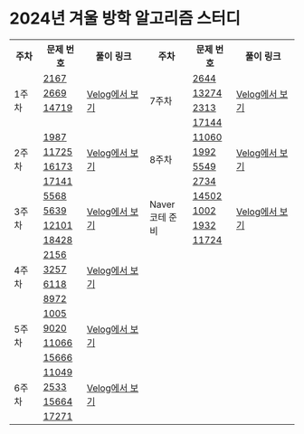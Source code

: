# 2024년 겨울 방학 알고리즘 스터디

<table style="border: 2px;">
<tr>
<th> 주차 </td>
<th> 문제 번호 </td>
<th> 풀이 링크 </td>
<th> 주차 </td>
<th> 문제 번호 </td>
<th> 풀이 링크 </td>
</tr>

<tr>
<td rowspan="4">1주차</td>
<td> <a href="https://www.acmicpc.net/problem/2167">2167</a></td>
<td rowspan="4"><a href="https://velog.io/@1876060677/1주차-백준-BoJ-C-풀이-2167-2669-14719">Velog에서 보기</td>

<td rowspan="4">7주차</td>
<td> <a href="https://www.acmicpc.net/problem/2644">2644</a></td>
<td rowspan="4"><a href="https://velog.io/@1876060677/7주차-백준-BoJ-c-풀이-2644-2313-17144-13274">Velog에서 보기</td>
</tr>

<tr>
<td><a href="https://www.acmicpc.net/problem/2669">2669</a></td>
<td><a href="https://www.acmicpc.net/problem/13274">13274</a></td>
</tr>

<tr>
<td><a href="https://www.acmicpc.net/problem/14719">14719</a></td>
<td><a href="https://www.acmicpc.net/problem/2313">2313</a></td>
</tr>
<tr>
<td></td>
<td><a href="https://www.acmicpc.net/problem/17144">17144</a></td>
</tr>

<tr>
<td rowspan="4">2주차</td>
<td> <a href="https://www.acmicpc.net/problem/1987">1987</a></td>
<td rowspan="4"><a href="https://velog.io/@1876060677/2주차-백준-BoJ-c-풀이-11725-16173-1987-17141">Velog에서 보기</td>
<td rowspan="4">8주차</td>
<td> <a href="https://www.acmicpc.net/problem/11060">11060</a></td>
<td rowspan="4"><a href="https://velog.io/@1876060677/8주차-백준-BoJ-c-풀이-11060-1992-5549-2734">Velog에서 보기</td>
</tr>

<tr>
<td><a href="https://www.acmicpc.net/problem/11725">11725</a></td>
<td> <a href="https://www.acmicpc.net/problem/1992">1992</a></td>
</tr>

<tr>
<td><a href="https://www.acmicpc.net/problem/16173">16173</a></td>
<td> <a href="https://www.acmicpc.net/problem/5549">5549</a></td>
</tr>

<tr>
<td><a href="https://www.acmicpc.net/problem/17141">17141</a></td>
<td> <a href="https://www.acmicpc.net/problem/2734">2734</a></td>
</tr>

<tr>
<td rowspan="4">3주차</td>
<td> <a href="https://www.acmicpc.net/problem/5568">5568</a></td>
<td rowspan="4"><a href="https://velog.io/@1876060677/3주차-백준-BoJ-c-풀이-5568-12101-5639-18428">Velog에서 보기</td>
<td rowspan="4">Naver<br>코테 준비</td>
<td> <a href="https://www.acmicpc.net/problem/14502">14502</a></td>
<td rowspan="4"><a href="https://velog.io/@1876060677/네이버-코테-준비-백준-BoJ-c-풀이-1012-1932-11724-14502">Velog에서 보기</td>
</tr>

<tr>
<td><a href="https://www.acmicpc.net/problem/5639">5639</a></td>
<td> <a href="https://www.acmicpc.net/problem/1002">1002</a></td>
</tr>

<tr>
<td><a href="https://www.acmicpc.net/problem/12101">12101</a></td>
<td> <a href="https://www.acmicpc.net/problem/1932">1932</a></td>
</tr>
<tr>

<td><a href="https://www.acmicpc.net/problem/18428">18428</a></td>
<td> <a href="https://www.acmicpc.net/problem/11724">11724</a></td>
</tr>

<tr>
<td rowspan="4">4주차</td>
<td> <a href="https://www.acmicpc.net/problem/2156">2156</a></td>
<td rowspan="4"><a href="https://velog.io/@1876060677/4주차-백준-BoJ-c-풀이-2156-6118-8972-3257-9wcnl5fo">Velog에서 보기</td>
</tr>

<tr>
<td><a href="https://www.acmicpc.net/problem/3257">3257</a></td>
</tr>

<tr>
<td><a href="https://www.acmicpc.net/problem/6118">6118</a></td>
</tr>
<tr>

<td><a href="https://www.acmicpc.net/problem/8972">8972</a></td>
</tr>

<tr>
<td rowspan="4">5주차</td>
<td> <a href="https://www.acmicpc.net/problem/1005">1005</a></td>
<td rowspan="4"><a href="https://velog.io/@1876060677/5주차-백준-BoJ-c-풀이-1005-9020-11066-15666">Velog에서 보기</td>
</tr>

<tr>
<td><a href="https://www.acmicpc.net/problem/9020">9020</a></td>
</tr>

<tr>
<td><a href="https://www.acmicpc.net/problem/11066">11066</a></td>
</tr>
<tr>

<td><a href="https://www.acmicpc.net/problem/15666">15666</a></td>
</tr>

<tr>
<td rowspan="4">6주차</td>
<td> <a href="https://www.acmicpc.net/problem/11049">11049</a></td>
<td rowspan="4"><a href="https://velog.io/@1876060677/6주차-백준-BoJ-c-풀이-15664-17271-11049-2533">Velog에서 보기</td>
</tr>

<tr>
<td><a href="https://www.acmicpc.net/problem/2533">2533</a></td>
</tr>

<tr>
<td><a href="https://www.acmicpc.net/problem/15664">15664</a></td>
</tr>
<tr>

<td><a href="https://www.acmicpc.net/problem/17271">17271</a></td>
</tr>
</table>